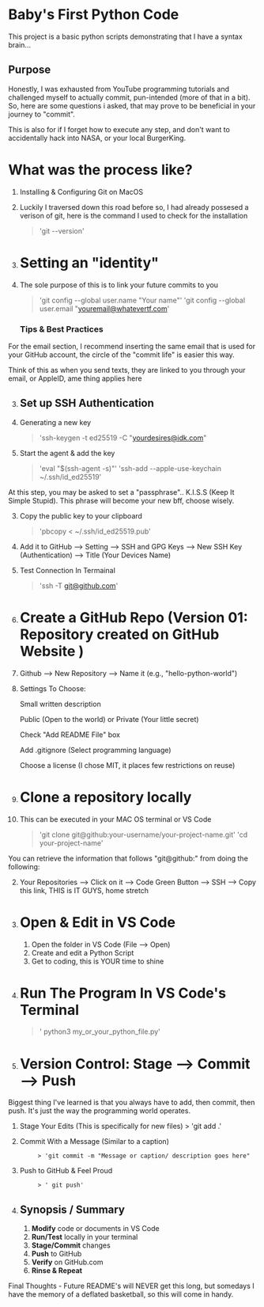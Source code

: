 # Baby's First Python Code 

This project is a basic python scripts demonstrating that I have a syntax brain...

## Purpose 
Honestly, I was exhausted from YouTube programming tutorials and challenged myself to actually commit, pun-intended (more of that in a bit). So, here are some questions i asked, that may prove to be beneficial in your journey to "commit".  

This is also for if I forget how to execute any step, and don't want to accidentally hack into NASA, or your local BurgerKing. 

# What was the process like? 
1. Installing & Configuring Git on MacOS

1. Luckily I traversed down this road before so, I had already possesed a verison of git, here is the command I used to check for the installation 

      > 'git --version' 

2. # Setting an "identity" 
1. The sole purpose of this is to link your future commits to you 
      
      > 'git config --global user.name "Your name"' 
      > 'git config --global user.email "youremail@whatevertf.com'

      ### Tips & Best Practices 
For the email section, I recommend inserting the same email that is used for your GitHub account, the circle of the "commit life" is easier this way.
      
Think of this as when you send texts, they are linked to you through your email, or AppleID, ame thing applies here

      
3. ## Set up SSH Authentication 
1. Generating a new key 
      
      > 'ssh-keygen -t ed25519 -C "yourdesires@idk.com" 

2. Start the agent & add the key 

      > 'eval "$(ssh-agent -s)"'
      > 'ssh-add --apple-use-keychain ~/.ssh/id_ed25519'

 At this step, you may be asked to set a "passphrase".. K.I.S.S (Keep It Simple Stupid). This phrase will become your new bff, choose wisely. 

3. Copy the public key to your clipboard 

      > 'pbcopy < ~/.ssh/id_ed25519.pub'

4. Add it to GitHub --> Setting --> SSH and GPG Keys --> New SSH Key (Authentication) --> Title (Your Devices Name)

5. Test Connection In Termainal 

      > 'ssh -T git@github.com'

4. # Create a GitHub Repo (Version 01: Repository created on GitHub Website )

1. Github --> New Repository --> Name it (e.g., "hello-python-world")

2. Settings To Choose:
      
      Small written description

      Public (Open to the world) or Private (Your little secret)

      Check "Add README File" box 

      Add .gitignore (Select programming language)

      Choose a license (I chose MIT, it places few restrictions on reuse)

5. # Clone a repository locally 
1. This can be executed in your MAC OS terminal or VS Code


      > 'git clone git@github:your-username/your-project-name.git'
      > 'cd your-project-name'

You can retrieve the information that follows "git@github:" from doing the following: 
      
2. Your Repositories --> Click on it --> Code Green Button --> SSH --> Copy this link, THIS is IT GUYS, home stretch

6. # Open & Edit in VS Code
      1. Open the folder in VS Code (File --> Open)
      2. Create and edit a Python Script 
      3. Get to coding, this is YOUR time to shine

7. # Run The Program In VS Code's Terminal
      > ' python3 my_or_your_python_file.py'

8. # Version Control: Stage --> Commit --> Push

Biggest thing I've learned is that you always have to add, then commit, then push. It's just the way the programming world operates. 

1. Stage Your Edits (This is specifically for new files)
            > 'git add .'

2. Commit With a Message (Similar to a caption)

            > 'git commit -m "Message or caption/ description goes here" 

3. Push to GitHub & Feel Proud

            > ' git push'

9. ## Synopsis / Summary 
      1. **Modify** code or documents in VS Code
      2. **Run/Test** locally in your terminal
      3. **Stage/Commit** changes 
      4. **Push** to GitHub 
      5. **Verify** on GitHub.com
      6. **Rinse & Repeat**

Final Thoughts - Future README's will NEVER get this long, but somedays I have the memory of a deflated basketball, so this will come in handy. 






